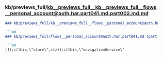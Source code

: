 ### kb/previews_full/kb__previews_full__kb__previews_full__flows__personal_account@auth.har.part041.md.part002.md.md

```md
### kb/previews_full/kb__previews_full__flows__personal_account@auth.har.part041.md.part002.md

```md
### kb/previews_full/flows__personal_account@auth.har.part041.md (part 002)

```md
[]);i(this,\"store\",s(z));i(this,\"navigationService\"
```

```

```

```
